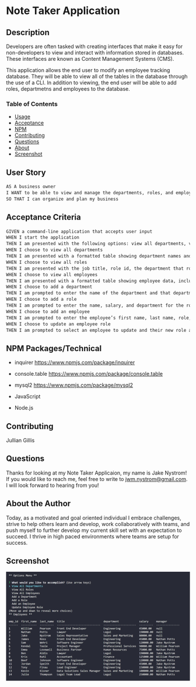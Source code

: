 # Note Taker Application

## Description

Developers are often tasked with creating interfaces that make it easy for non-developers to view and interact with information stored in databases. These interfaces are known as Content Management Systems (CMS).

This application allows the end user to modify an employee tracking database. They will be able to view all of the tables in the database through the use of a CLI. In addition to viewing, the end user will be able to add roles, departmetns and employees to the database.

### Table of Contents

- [Usage](#user)
- [Acceptance](#acceptance)
- [NPM](#npm)
- [Contributing](#contributing)
- [Questions](#questions)
- [About](#about)
- [Screenshot](#screenshot)

## User Story

```md
AS A business owner
I WANT to be able to view and manage the departments, roles, and employees in my company
SO THAT I can organize and plan my business
```

## Acceptance Criteria

```md
GIVEN a command-line application that accepts user input
WHEN I start the application
THEN I am presented with the following options: view all departments, view all roles, view all employees, add a department, add a role, add an employee, and update an employee role
WHEN I choose to view all departments
THEN I am presented with a formatted table showing department names and department ids
WHEN I choose to view all roles
THEN I am presented with the job title, role id, the department that role belongs to, and the salary for that role
WHEN I choose to view all employees
THEN I am presented with a formatted table showing employee data, including employee ids, first names, last names, job titles, departments, salaries, and managers that the employees report to
WHEN I choose to add a department
THEN I am prompted to enter the name of the department and that department is added to the database
WHEN I choose to add a role
THEN I am prompted to enter the name, salary, and department for the role and that role is added to the database
WHEN I choose to add an employee
THEN I am prompted to enter the employee’s first name, last name, role, and manager and that employee is added to the database
WHEN I choose to update an employee role
THEN I am prompted to select an employee to update and their new role and this information is updated in the database 
```

## NPM Packages/Technical

- inquirer https://www.npmjs.com/package/inquirer
- console.table https://www.npmjs.com/package/console.table
- mysql2 https://www.npmjs.com/package/mysql2

- JavaScript
- Node.js

## Contributing

Jullian Gillis

## Questions

Thanks for looking at my Note Taker Applicaion, my name is Jake Nystrom! If you would like to reach me, feel free to write to jwm.nystrom@gmail.com. I will look forward to hearing from you!

## About the Author

Today, as a motivated and goal oriented individual I embrace challenges, strive to help others learn and develop, work collaboratively with teams, and push myself to further develop my current skill set with an expectation to succeed. I thrive in high paced environments where teams are setup for success.

## Screenshot

![deployed screenshot](./assets/images/employee-tracker.png)
